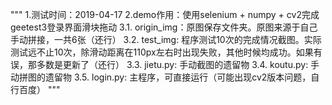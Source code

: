 """
1.测试时间：2019-04-17
2.demo作用：使用selenium + numpy + cv2完成geetest3登录界面滑块拖动
3.1. origin_img：原图保存文件夹。原图来源于自己手动拼接，一共6张（还行）
3.2. test_img: 程序测试10次的完成情况截图。实际测试远不止10次，除滑动距离在110px左右时出现失败，其他时候均成功。如果有误，那多数是更新了（还行）
3.3. jietu.py: 手动截图的遗留物
3.4. koutu.py: 手动拼图的遗留物
3.5. login.py: 主程序，可直接运行（可能出现cv2版本问题，自行百度）
"""
